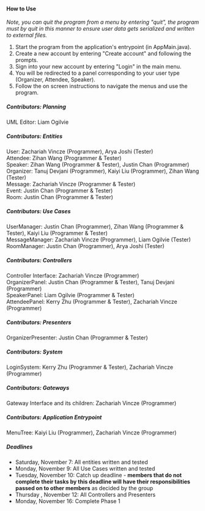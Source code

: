 #### How to Use ####
*Note, you can quit the program from a menu by entering "quit", the program
must by quit in this manner to ensure user data gets serialized and written to
external files.*
1. Start the program from the application's entrypoint (in AppMain.java).
2. Create a new account by entering "Create account" and following the prompts.
3. Sign into your new account by entering "Login" in the main menu.
4. You will be redirected to a panel corresponding to your user type (Organizer,
Attendee, Speaker).
5. Follow the on screen instructions to navigate the menus and use the program.


##### Contributors: Planning #####
UML Editor: Liam Ogilvie

##### Contributors: Entities #####  
User: Zachariah Vincze (Programmer), Arya Joshi (Tester) \
Attendee: Zihan Wang (Programmer & Tester) \
Speaker: Zihan Wang (Programmer & Tester), Justin Chan (Programmer)\
Organizer: Tanuj Devjani (Programmer), Kaiyi Liu (Programmer), Zihan Wang (Tester) \
Message: Zachariah Vincze (Programmer & Tester) \
Event: Justin Chan (Programmer & Tester) \
Room: Justin Chan (Programmer & Tester) 

##### Contributors: Use Cases #####
UserManager: Justin Chan (Programmer), Zihan Wang (Programmer & Tester),  Kaiyi Liu (Programmer & Tester) \
MessageManager: Zachariah Vincze (Programmer), Liam Ogilvie (Tester) \
RoomManager: Justin Chan (Programmer), Arya Joshi (Tester)

##### Contributors: Controllers #####
Controller Interface: Zachariah Vincze (Programmer) \
OrganizerPanel: Justin Chan (Programmer & Tester), Tanuj Devjani (Programmer) \
SpeakerPanel: Liam Ogilvie (Programmer & Tester) \
AttendeePanel: Kerry Zhu (Programmer & Tester), Zachariah Vincze (Programmer)

##### Contributors: Presenters #####
OrganizerPresenter: Justin Chan (Programmer & Tester) 

##### Contributors: System #####
LoginSystem: Kerry Zhu (Programmer & Tester), Zachariah Vincze (Programmer)

##### Contributors: Gateways #####
Gateway Interface and its children: Zachariah Vincze (Programmer)

##### Contributors: Application Entrypoint
MenuTree: Kaiyi Liu (Programmer), Zachariah Vincze (Programmer)

##### Deadlines #####  
 - Saturday, November 7: All entities written and tested
 - Monday, November 9: All Use Cases written and tested
 - Tuesday, November 10: Catch up deadline - **members that do not complete their tasks by this deadline will have their responsibilities passed on to other members** as decided by the group
 - Thursday , November 12: All Controllers and Presenters
 - Monday, November 16: Complete Phase 1
 
